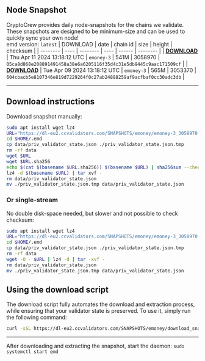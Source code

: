 ## Node Snapshot
CryptoCrew provides daily node-snapshots for the chains we validate. These snapshots are designed to be minimum-size and can be used to quickly sync your own node!  
emd version: `latest`
| DOWNLOAD | date | chain id | size | height | checksum |
| -------- | ---- | -------- | ---- | ------ | -------- |
| **[DOWNLOAD](https://dl-eu2.ccvalidators.com/SNAPSHOTS/emoney/emoney-3_3058970.tar.lz4)** | Thu Apr 11 2024 13:18:12 UTC | `emoney-3` | 541M | 3058970 | `05ca8d868e208891491458a38e6a6205116f35d4c31e5db9445c9aac171509cf` |
| **[DOWNLOAD](https://dl-eu2.ccvalidators.com/SNAPSHOTS/emoney/emoney-3_3053370.tar.lz4)** | Tue Apr 09 2024 13:18:12 UTC | `emoney-3` | 565M | 3053370 | `604cbacb5e8107346e819d7229264f0c27ab24888259af9acfbaf0cc30adc3db` |

---

## Download instructions
Download snapshot manually:
```sh
sudo apt install wget lz4
URL="https://dl-eu2.ccvalidators.com/SNAPSHOTS/emoney/emoney-3_3058970.tar.lz4"
cd $HOME/.emd
cp data/priv_validator_state.json ./priv_validator_state.json.tmp
rm -rf data
wget $URL
wget $URL.sha256
echo $(cat $(basename $URL.sha256)) $(basename $URL) | sha256sum --check
lz4 -d $(basename $URL) | tar xvf -
rm data/priv_validator_state.json
mv ./priv_validator_state.json.tmp data/priv_validator_state.json
```

### Or single-stream
No double disk-space needed, but slower and not possible to check checksum:
```sh
sudo apt install wget lz4
URL="https://dl-eu2.ccvalidators.com/SNAPSHOTS/emoney/emoney-3_3058970.tar.lz4"
cd $HOME/.emd
cp data/priv_validator_state.json ./priv_validator_state.json.tmp
rm -rf data
wget -O - $URL | lz4 -d | tar -xvf -
rm data/priv_validator_state.json
mv ./priv_validator_state.json.tmp data/priv_validator_state.json
```





## Using the download script

The download script fully automates the download and extraction process, while ensuring that your validator state is preserved. To use it, simply run the following command:
```sh
curl -sSL https://dl-eu2.ccvalidators.com/SNAPSHOTS/emoney/download_snapshot.sh | bash
```
---

After downloading and extracting the snapshot, start the daemon: `sudo systemctl start emd`

